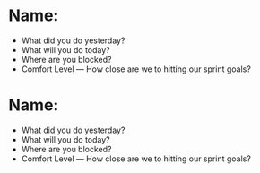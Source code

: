 # Name:
* What did you do yesterday?
* What will you do today?
* Where are you blocked?
* Comfort Level — How close are we to hitting our sprint goals?

# Name:
* What did you do yesterday?
* What will you do today?
* Where are you blocked?
* Comfort Level — How close are we to hitting our sprint goals?
